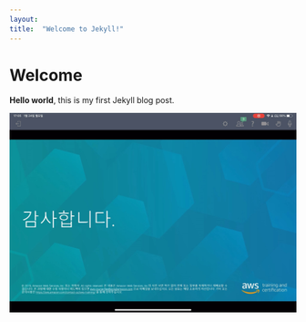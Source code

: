 ```yaml
---
layout: 
title:  "Welcome to Jekyll!"
---
```


# Welcome

**Hello world**, this is my first Jekyll blog post.



![03.MP4_snapshot_01.22.40_[2022.04.04_14.34.43]](../images/2023-01-12-first/03.MP4_snapshot_01.22.40_[2022.04.04_14.34.43].jpg)
